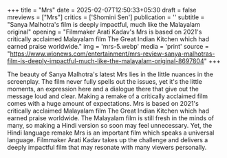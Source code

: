 +++
title = "Mrs"
date = 2025-02-07T12:50:33+05:30
draft = false
mreviews = ["Mrs"]
critics = ['Shomini Sen']
publication = ''
subtitle = "Sanya Malhotra's film is deeply impactful, much like the Malayalam original"
opening = "Filmmaker Arati Kadav's Mrs is based on 2021's critically acclaimed Malayalam film The Great Indian Kitchen which had earned praise worldwide."
img = 'mrs-5.webp'
media = 'print'
source = "https://www.wionews.com/entertainment/mrs-review-sanya-malhotras-film-is-deeply-impactful-much-like-the-malayalam-original-8697804"
+++

The beauty of Sanya Malhotra's latest Mrs lies in the little nuances in the screenplay. The film never fully spells out the issues, yet it's the little moments, an expression here and a dialogue there that give out the message loud and clear. Making a remake of a critically acclaimed film comes with a huge amount of expectations. Mrs is based on 2021's critically acclaimed Malayalam film The Great Indian Kitchen which had earned praise worldwide. The Malayalam film is still fresh in the minds of many, so making a Hindi version so soon may feel unnecessary. Yet, the Hindi language remake Mrs is an important film which speaks a universal language. Filmmaker Arati Kadav takes up the challenge and delivers a deeply impactful film that may resonate with many viewers personally.
